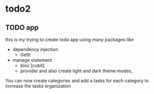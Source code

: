 # todo2

## TODO app
this is my trying to create todo app using many packages like
  - dependency injection
    - GetIt
  - manage statement
    - bloc [cubit]
    - provider
and also create light and dark theme modes,

You can now create categories and add a tasks for each category to increase the tasks organization
